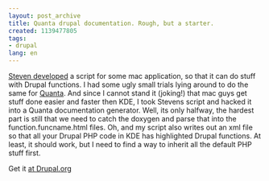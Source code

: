 ```yaml
---
layout: post_archive
title: Quanta drupal documentation. Rough, but a starter.
created: 1139477805
tags:
- drupal
lang: en
---
```

[Steven developed](http://www.acko.net/blog/textmate-drupal-bundle) a script for some mac application, so that it can do stuff with Drupal functions. I had some ugly small trials lying around to do the same for [Quanta](http://quanta.kdewebdev.org/). And since I cannot stand it (joking!) that mac guys get stuff done easier and faster then KDE, I took Stevens script and hacked it into a Quanta documentation generator. Well, its only halfway, the hardest part is still that we need to catch the doxygen and parse that into the function.funcname.html files. Oh, and my script also writes out an xml file so that all your Drupal PHP code in KDE has highlighted Drupal functions. At least, it should work, but I need to find a way to inherit all the default PHP stuff first.

Get it [at Drupal.org](http://cvs.drupal.org/viewcvs/drupal/contributions/tricks/Quanta/)
